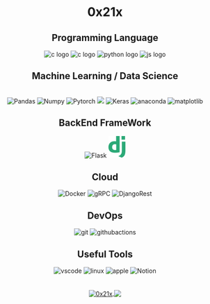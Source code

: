 <h1 align="center" height="100">0x21x</h1>

<div align="center">
<h2>Programming Language</h2>
<img src="https://cdn.jsdelivr.net/gh/devicons/devicon/icons/c/c-original.svg" height="50" alt="c logo"  />
  <img src="https://cdn.jsdelivr.net/gh/devicons/devicon/icons/cplusplus/cplusplus-original.svg" height="50" alt="c logo"  />
  <img src="https://cdn.jsdelivr.net/gh/devicons/devicon/icons/python/python-original.svg" height="50"alt="python logo"  />
<img src="https://cdn.jsdelivr.net/gh/devicons/devicon@latest/icons/javascript/javascript-plain.svg" height="50" alt="js logo"/>
<h2>Machine Learning / Data Science</h2>

<br>
<img src="https://cdn.jsdelivr.net/gh/devicons/devicon@latest/icons/pandas/pandas-original.svg" alt="Pandas" height="50"/>
<img src="https://cdn.jsdelivr.net/gh/devicons/devicon@latest/icons/numpy/numpy-original.svg" alt="Numpy" height="50"/>
<img src="https://cdn.jsdelivr.net/gh/devicons/devicon@latest/icons/pytorch/pytorch-original.svg" alt="Pytorch" height="50" />
<img src="https://cdn.jsdelivr.net/gh/devicons/devicon@latest/icons/tensorflow/tensorflow-original.svg" height="50"/>
<img src="https://cdn.jsdelivr.net/gh/devicons/devicon@latest/icons/keras/keras-original.svg" alt="Keras" height="50"/>
<img src="https://cdn.jsdelivr.net/gh/devicons/devicon@latest/icons/anaconda/anaconda-original.svg" alt="anaconda" height="50"/>
<img src="https://cdn.jsdelivr.net/gh/devicons/devicon@latest/icons/matplotlib/matplotlib-original.svg" alt="matplotlib"height="50"/>

<br>
<h2>BackEnd FrameWork</h2>
<img src="https://cdn.jsdelivr.net/gh/devicons/devicon@latest/icons/flask/flask-original.svg" alt="Flask" height="50"/>
<img src="https://raw.githubusercontent.com/teamedwardforever/Readme-Generator/71f25dd8b98329b168142a6b782a107b75eab178/svg/Skills/Framework/django.svg" alt="Django" height="50"/>

<br>
<h2>Cloud</h2>
<img src="https://cdn.jsdelivr.net/gh/devicons/devicon@latest/icons/docker/docker-plain.svg" alt="Docker" height="50"/>
<img src="https://cdn.jsdelivr.net/gh/devicons/devicon@latest/icons/grpc/grpc-original.svg" alt="gRPC" height="50"/>
<img src="https://cdn.jsdelivr.net/gh/devicons/devicon@latest/icons/djangorest/djangorest-original.svg" alt="DjangoRest"height="50"/>

<br>
<h2>DevOps</h2>
<img src="https://cdn.jsdelivr.net/gh/devicons/devicon/icons/git/git-original.svg" alt="git" height="50"/>
<img src="https://cdn.jsdelivr.net/gh/devicons/devicon@latest/icons/githubactions/githubactions-original.svg" alt="githubactions" height="50"/>

<br>
<h2>Useful Tools</h2>
<img src="https://cdn.jsdelivr.net/gh/devicons/devicon/icons/vscode/vscode-original.svg" alt="vscode" height="50"/>
<img src="https://cdn.jsdelivr.net/gh/devicons/devicon/icons/linux/linux-original.svg" alt="linux" height="50"/>
<img src="https://cdn.jsdelivr.net/gh/devicons/devicon/icons/apple/apple-original.svg" alt="apple" height="50"/>
<img src="https://cdn.jsdelivr.net/gh/devicons/devicon@latest/icons/notion/notion-original.svg" alt="Notion" height="50"/>

</div>
<br>
<br>
<div align="center">
<a href="https://github.com/0x21x">
<img align="center" height="120em" src="https://github-readme-stats.vercel.app/api/top-langs/?username=0x21x&layout=compact&theme=dark" alt=0x21x />
<img align="center" src="http://github-profile-summary-cards.vercel.app/api/cards/stats?username=0x21x&theme=city_lights" height="120em" />
</div>
